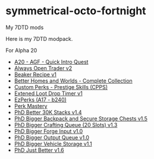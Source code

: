 # symmetrical-octo-fortnight
My 7DTD mods

Here is my 7DTD modpack.

For Alpha 20

- [A20 - AGF - Quick Intro Quest](https://www.nexusmods.com/7daystodie/mods/1769)
- [Always Open Trader v2](https://www.nexusmods.com/7daystodie/mods/415)
- [Beaker Recipe v1](https://www.nexusmods.com/7daystodie/mods/308)
- [Better Homes and Worlds - Complete Collection](https://www.nexusmods.com/7daystodiemods/703)
- [Custom Perks - Prestige Skills (CPPS)](https://www.nexusmods.com/7daystodie/mods/783)
- [Extened Loot Drop Timer v1](https://www.nexusmods.com/7daystodie/mods/584)
- [EzPerks (A17 - b240)](https://www.nexusmods.com/7daystodie/mods/181)
- [Perk Mastery](https://www.nexusmods.com/7daystodie/mods/1330)
- [PhD Better 30K Stacks v1.4](https://www.nexusmods.com/7daystodie/mods/575)
- [PhD Bigger Backpack and Secure Storage Chests v1.5](https://www.nexusmods.com/7daystodie/mods/912)
- [PhD Bigger Crafting Queue (20 Slots) v1.3](https://www.nexusmods.com/7daystodie/mods/384)
- [PhD Bigger Forge Input v1.0](https://www.nexusmods.com/7daystodie/mods/918)
- [PhD Bigger Output Queue v1.0](https://www.nexusmods.com/7daystodie/mods/1042)
- [PhD Bigger Vehicle Storage v1.1](https://www.nexusmods.com/7daystodie/mods/919)
- [PhD Just Better v1.6](https://www.nexusmods.com/7daystodie/mods/570)
